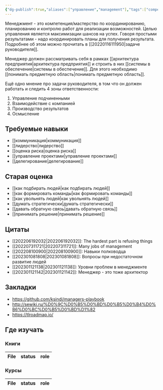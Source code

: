 ```yaml
---
{"dg-publish":true,"aliases":["управление","management"],"tags":["competencies","disciplines","skills"],"date":"2022-06-06T09:04:28+03:00","modified_at":"2023-01-12T11:43:21+04:00","permalink":"/competencies/menedzhment/","dgHomeLink":false,"dgPassFrontmatter":true}
---
```





Менеджмент - это компетенция/мастерство по координированию, планированию и контролю работ для реализации возможностей. Целью управления является максимизации шансов на успех. Говоря простыми результатами - надо координировать планы для получения результата. Подробнее об этом можно прочитать в [[20220116111950|задаче руководителя]].

Менеджер должен рассматривать себя в рамках [[архитектура предприятия|архитектура предприятия]] и строить в них [[системы в обеспечение|системы в обеспечение]]. Для этого необходимо [[понимать предметную область|понимать предметную область]].

Ещё одно мнение про задачи руководителя, в том что он должен работать и следить 4 зоны ответственности:
1. Управление подчиненными
2. Взаимодействие с компанией
3. Производство результатов
4. Осмысление

## Требуемые навыки

- [[коммуникация|коммуникация]]
- [[лидерство|лидерство]]
- [[оценка риска|оценка риска]]
- [[управление проектами|управление проектами]]
- [[делегирование|делегирование]]

## Старая оценка

- [[как подбирать людей|как подбирать людей]]
- [[как формировать команды|как формировать команды]]
- [[как увольнять людей|как увольнять людей]]
- [[думать стратегически|думать стратегически]]
- [[давать обратную связь|давать обратную связь]]
- [[принимать решение|принимать решение]]

## Цитаты

- [[202206192032|202206192032]]: The hardest part is refusing things
- [[202207311721|202207311721]]: Many jobs of management
- [[202208100900|202208100900]]: Навыки полководца
- [[202301081808|202301081808]]: Вопросы при недостаточном развитие людей
- [[202301121138|202301121138]]: Уровни проблем в менеджменте
- [[202301121142|202301121142]]: Менеджер - это тоже архитектор


## Закладки

- https://github.com/ksindi/managers-playbook
- http://sewiki.ru/%D0%9C%D0%B5%D0%BD%D0%B5%D0%B4%D0%B6%D0%BC%D0%B5%D0%BD%D1%82
- https://tlroadmap.io/

## Где изучать

### Книги

| File | status | role |
| ---- | ------ | ---- |


### Курсы

| File | status | role |
| ---- | ------ | ---- |

